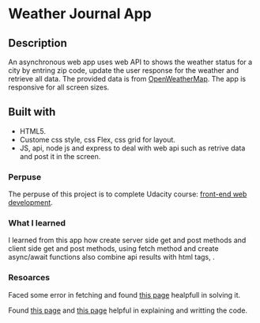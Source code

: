 # Weather Journal App
## Description 
An asynchronous web app uses web API to shows the weather status for a city by entring zip code, update the user response for the weather and retrieve all data. The provided data is from [OpenWeatherMap](https://openweathermap.org/).
The app is responsive for all screen sizes.

## Built with
- HTML5.
- Custome css style, css Flex, css grid for layout. 
- JS, api, node js and express to deal with web api such as retrive data and post it in the screen.

### Perpuse
The perpuse of this project is to complete Udacity course: [front-end web development](https://www.udacity.com/course/front-end-web-developer-nanodegree--nd0011).

### What I learned
I learned from this app how create server side get and post methods and client side get and post methods, using fetch method and create async/await functions also combine api results with html tags, . 

### Resoarces
Faced some error in fetching and found [this page](https://stackoverflow.com/questions/54374597/javascript-access-to-fetch-at-https-from-origin-http-has-been-blocked) healpfull in solving it. 

Found [this page](https://www.geeksforgeeks.org/get-and-post-method-using-fetch-api/?ref=rp) and [this page](https://www.freecodecamp.org/news/how-to-make-api-calls-with-fetch/) helpful in explaining and writting the code.
